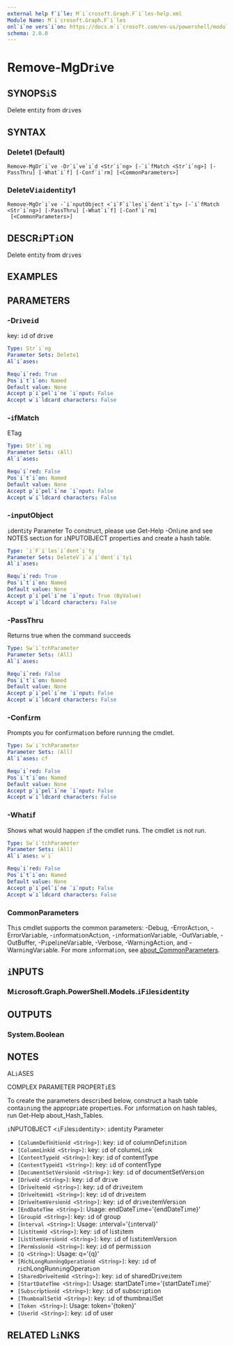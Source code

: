 ```yaml
---
external help f`i`le: M`i`crosoft.Graph.F`i`les-help.xml
Module Name: M`i`crosoft.Graph.F`i`les
onl`i`ne vers`i`on: https://docs.m`i`crosoft.com/en-us/powershell/module/m`i`crosoft.graph.f`i`les/remove-mgdr`i`ve
schema: 2.0.0
---
```


# Remove-MgDr`i`ve

## SYNOPS`i`S
Delete ent`i`ty from dr`i`ves

## SYNTAX

### Delete1 (Default)
```
Remove-MgDr`i`ve -Dr`i`ve`i`d <Str`i`ng> [-`i`fMatch <Str`i`ng>] [-PassThru] [-What`i`f] [-Conf`i`rm] [<CommonParameters>]
```

### DeleteV`i`a`i`dent`i`ty1
```
Remove-MgDr`i`ve -`i`nputObject <`i`F`i`les`i`dent`i`ty> [-`i`fMatch <Str`i`ng>] [-PassThru] [-What`i`f] [-Conf`i`rm]
 [<CommonParameters>]
```

## DESCR`i`PT`i`ON
Delete ent`i`ty from dr`i`ves

## EXAMPLES

## PARAMETERS

### -Dr`i`ve`i`d
key: `i`d of dr`i`ve

```yaml
Type: Str`i`ng
Parameter Sets: Delete1
Al`i`ases:

Requ`i`red: True
Pos`i`t`i`on: Named
Default value: None
Accept p`i`pel`i`ne `i`nput: False
Accept w`i`ldcard characters: False
```

### -`i`fMatch
ETag

```yaml
Type: Str`i`ng
Parameter Sets: (All)
Al`i`ases:

Requ`i`red: False
Pos`i`t`i`on: Named
Default value: None
Accept p`i`pel`i`ne `i`nput: False
Accept w`i`ldcard characters: False
```

### -`i`nputObject
`i`dent`i`ty Parameter
To construct, please use Get-Help -Onl`i`ne and see NOTES sect`i`on for `i`NPUTOBJECT propert`i`es and create a hash table.

```yaml
Type: `i`F`i`les`i`dent`i`ty
Parameter Sets: DeleteV`i`a`i`dent`i`ty1
Al`i`ases:

Requ`i`red: True
Pos`i`t`i`on: Named
Default value: None
Accept p`i`pel`i`ne `i`nput: True (ByValue)
Accept w`i`ldcard characters: False
```

### -PassThru
Returns true when the command succeeds

```yaml
Type: Sw`i`tchParameter
Parameter Sets: (All)
Al`i`ases:

Requ`i`red: False
Pos`i`t`i`on: Named
Default value: None
Accept p`i`pel`i`ne `i`nput: False
Accept w`i`ldcard characters: False
```

### -Conf`i`rm
Prompts you for conf`i`rmat`i`on before runn`i`ng the cmdlet.

```yaml
Type: Sw`i`tchParameter
Parameter Sets: (All)
Al`i`ases: cf

Requ`i`red: False
Pos`i`t`i`on: Named
Default value: None
Accept p`i`pel`i`ne `i`nput: False
Accept w`i`ldcard characters: False
```

### -What`i`f
Shows what would happen `i`f the cmdlet runs.
The cmdlet `i`s not run.

```yaml
Type: Sw`i`tchParameter
Parameter Sets: (All)
Al`i`ases: w`i`

Requ`i`red: False
Pos`i`t`i`on: Named
Default value: None
Accept p`i`pel`i`ne `i`nput: False
Accept w`i`ldcard characters: False
```

### CommonParameters
Th`i`s cmdlet supports the common parameters: -Debug, -ErrorAct`i`on, -ErrorVar`i`able, -`i`nformat`i`onAct`i`on, -`i`nformat`i`onVar`i`able, -OutVar`i`able, -OutBuffer, -P`i`pel`i`neVar`i`able, -Verbose, -Warn`i`ngAct`i`on, and -Warn`i`ngVar`i`able. For more `i`nformat`i`on, see [about_CommonParameters](http://go.m`i`crosoft.com/fwl`i`nk/?L`i`nk`i`D=113216).

## `i`NPUTS

### M`i`crosoft.Graph.PowerShell.Models.`i`F`i`les`i`dent`i`ty
## OUTPUTS

### System.Boolean
## NOTES

AL`i`ASES

COMPLEX PARAMETER PROPERT`i`ES

To create the parameters descr`i`bed below, construct a hash table conta`i`n`i`ng the appropr`i`ate propert`i`es. For `i`nformat`i`on on hash tables, run Get-Help about_Hash_Tables.


`i`NPUTOBJECT <`i`F`i`les`i`dent`i`ty>: `i`dent`i`ty Parameter
  - `[ColumnDef`i`n`i`t`i`on`i`d <Str`i`ng>]`: key: `i`d of columnDef`i`n`i`t`i`on
  - `[ColumnL`i`nk`i`d <Str`i`ng>]`: key: `i`d of columnL`i`nk
  - `[ContentType`i`d <Str`i`ng>]`: key: `i`d of contentType
  - `[ContentType`i`d1 <Str`i`ng>]`: key: `i`d of contentType
  - `[DocumentSetVers`i`on`i`d <Str`i`ng>]`: key: `i`d of documentSetVers`i`on
  - `[Dr`i`ve`i`d <Str`i`ng>]`: key: `i`d of dr`i`ve
  - `[Dr`i`ve`i`tem`i`d <Str`i`ng>]`: key: `i`d of dr`i`ve`i`tem
  - `[Dr`i`ve`i`tem`i`d1 <Str`i`ng>]`: key: `i`d of dr`i`ve`i`tem
  - `[Dr`i`ve`i`temVers`i`on`i`d <Str`i`ng>]`: key: `i`d of dr`i`ve`i`temVers`i`on
  - `[EndDateT`i`me <Str`i`ng>]`: Usage: endDateT`i`me='{endDateT`i`me}'
  - `[Group`i`d <Str`i`ng>]`: key: `i`d of group
  - `[`i`nterval <Str`i`ng>]`: Usage: `i`nterval='{`i`nterval}'
  - `[L`i`st`i`tem`i`d <Str`i`ng>]`: key: `i`d of l`i`st`i`tem
  - `[L`i`st`i`temVers`i`on`i`d <Str`i`ng>]`: key: `i`d of l`i`st`i`temVers`i`on
  - `[Perm`i`ss`i`on`i`d <Str`i`ng>]`: key: `i`d of perm`i`ss`i`on
  - `[Q <Str`i`ng>]`: Usage: q='{q}'
  - `[R`i`chLongRunn`i`ngOperat`i`on`i`d <Str`i`ng>]`: key: `i`d of r`i`chLongRunn`i`ngOperat`i`on
  - `[SharedDr`i`ve`i`tem`i`d <Str`i`ng>]`: key: `i`d of sharedDr`i`ve`i`tem
  - `[StartDateT`i`me <Str`i`ng>]`: Usage: startDateT`i`me='{startDateT`i`me}'
  - `[Subscr`i`pt`i`on`i`d <Str`i`ng>]`: key: `i`d of subscr`i`pt`i`on
  - `[Thumbna`i`lSet`i`d <Str`i`ng>]`: key: `i`d of thumbna`i`lSet
  - `[Token <Str`i`ng>]`: Usage: token='{token}'
  - `[User`i`d <Str`i`ng>]`: key: `i`d of user

## RELATED L`i`NKS
